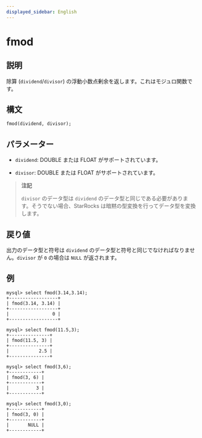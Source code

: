 ```yaml
---
displayed_sidebar: English
---
```


# fmod

## 説明

除算 (`dividend`/`divisor`) の浮動小数点剰余を返します。これはモジュロ関数です。

## 構文

```SQL
fmod(dividend, divisor);
```

## パラメーター

- `dividend`: DOUBLE または FLOAT がサポートされています。

- `divisor`: DOUBLE または FLOAT がサポートされています。

> **注記**
>
> `divisor` のデータ型は `dividend` のデータ型と同じである必要があります。そうでない場合、StarRocks は暗黙の型変換を行ってデータ型を変換します。

## 戻り値

出力のデータ型と符号は `dividend` のデータ型と符号と同じでなければなりません。`divisor` が `0` の場合は `NULL` が返されます。

## 例

```Plaintext
mysql> select fmod(3.14,3.14);
+------------------+
| fmod(3.14, 3.14) |
+------------------+
|                0 |
+------------------+

mysql> select fmod(11.5,3);
+---------------+
| fmod(11.5, 3) |
+---------------+
|           2.5 |
+---------------+

mysql> select fmod(3,6);
+------------+
| fmod(3, 6) |
+------------+
|          3 |
+------------+

mysql> select fmod(3,0);
+------------+
| fmod(3, 0) |
+------------+
|       NULL |
+------------+
```
